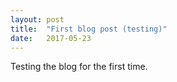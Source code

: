 ```yaml
---
layout: post
title:  "First blog post (testing)"
date:   2017-05-23
---
```


Testing the blog for the first time.
